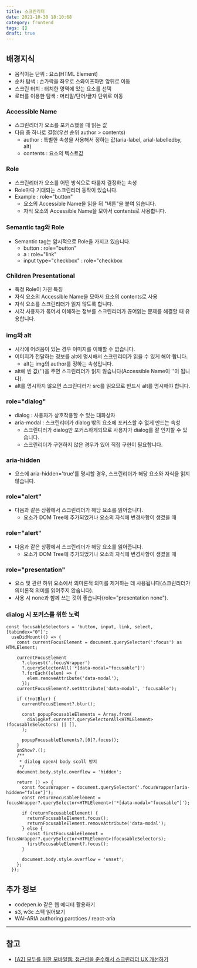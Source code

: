 ```yaml
---
title: 스크린리더
date: 2021-10-30 18:10:68
category: frontend
tags: []
draft: true
---
```


## 배경지식

- 움직이는 단위 : 요소(HTML Element)
- 순차 탐색 : 손가락을 좌우로 스와이프하면 앞뒤로 이동
- 스크린 터치 : 터치한 영역에 있는 요소를 선택
- 로터를 이용한 탐색 : 머리말/단어/글자 단위로 이동

### Accessible Name

- 스크린리더가 요소를 포커스했을 때 읽는 값
- 다음 중 하나로 결정(우선 순위 author > contents)
  - author : 특별한 속성을 사용해서 정하는 값(aria-label, arial-labelledby, alt)
  - contents : 요소의 텍스트값

### Role

- 스크린리더가 요소를 어떤 방식으로 다룰지 결정하는 속성
- Role마다 기대되는 스크린리더 동작이 있습니다.
- Example : role="button"
  - 요소의 Accessible Name을 읽을 뒤 "버튼"을 붙여 읽습니다.
  - 자식 요소의 Accessible Name을 모아서 contents로 사용합니다.

### Semantic tag와 Role

- Semantic tag는 암시적으로 Role을 가지고 있습니다.
  - button : role="button"
  - a : role="link"
  - input type="checkbox" : role="checkbox

### Children Presentational

- 특정 Role이 가진 특징
- 자식 요소의 Accessible Name을 모아서 요소의 contents로 사용
- 자식 요소를 스크린리더가 읽지 않도록 합니다.
- 시각 사용자가 묶어서 이해하는 정보를 스크린리더가 끊어읽는 문제를 해결할 때 유용합니다.

### img와 alt

- 시각에 어려움이 있는 경우 이미지를 이해할 수 없습니다.
- 이미지가 전달하는 정보를 alt에 명시해서 스크린리더가 읽을 수 있게 해야 합니다.
  - alt는 img의 author를 정하는 속성입니다.
- alt에 빈 값('')을 주면 스크린리더가 읽지 않습니다(Accessible Name이 ''이 됩니다).
- alt를 명시하지 않으면 스크린디러가 src를 읽으므로 반드시 alt를 명시해야 합니다.

### role="dialog"

- dialog : 사용자가 상호작용할 수 있는 대화상자
- aria-modal : 스크린리더가 dialog 밖의 요소에 포커스할 수 없게 만드는 속성
  - 스크린디러가 dialog만 포커스하게되므로 사용자가 dialog를 잘 인지할 수 있습니다.
  - 스크린리더가 구현하지 않은 경우가 있어 직접 구현이 필요합니다.

### aria-hidden

- 요소에 aria-hidden='true'를 명시할 경우, 스크린리더가 해당 요소와 자식을 읽지 않습니다.

### role="alert"

- 다음과 같은 상황에서 스크린리더가 해당 요소를 읽어줍니다.
  - 요소가 DOM Tree에 추가되었거나 요소의 자식에 변경사항이 생겼을 때


### role="alert"

- 다음과 같은 상황에서 스크린리더가 해당 요소를 읽어줍니다.
  - 요소가 DOM Tree에 추가되었거나 요소의 자식에 변경사항이 생겼을 때

### role="presentation"

- 요소 및 관련 하위 요소에서 의미론적 의미를 제거하는 데 사용됩니다(스크린리더가 의미론적 의미를 읽어주지 않습니다).
- 사용 시 none과 함께 쓰는 것이 좋습니다(role="presentation none").

### dialog 시 포커스를 위한 노력
```tsx
const focusableSelectors = 'button, input, link, select, [tabindex="0"]';
  useDidMount(() => {
    const currentFocusElement = document.querySelector(':focus') as HTMLElement;

    currentFocusElement
      ?.closest('.focusWrapper')
      ?.querySelectorAll('*[data-modal="focusable"]')
      ?.forEach((elem) => {
        elem.removeAttribute('data-modal');
      });
    currentFocusElement?.setAttribute('data-modal', 'focusable');

    if (!notBlur) {
      currentFocusElement?.blur();

      const popupFocusableElements = Array.from(
        dialogRef.current?.querySelectorAll<HTMLElement>(focusableSelectors) || [],
      );

      popupFocusableElements?.[0]?.focus();
    }
    onShow?.();
    /**
     * dialog open시 body scoll 방지
     */
    document.body.style.overflow = 'hidden';

    return () => {
      const focusWrapper = document.querySelector('.focusWrapper[aria-hidden="false"]');
      const returnFocusableElement = focusWrapper?.querySelector<HTMLElement>('*[data-modal="focusable"]');

      if (returnFocusableElement) {
        returnFocusableElement.focus();
        returnFocusableElement.removeAttribute('data-modal');
      } else {
        const firstFocusableElement = focusWrapper?.querySelector<HTMLElement>(focusableSelectors);
        firstFocusableElement?.focus();
      }

      document.body.style.overflow = 'unset';
    };
  });
```

## 추가 정보

- codepen.io 같은 웹 에디터 활용하기
- s3, w3c 스펙 읽어보기
- WAI-ARIA authoring parctices / react-aria

---

## 참고

- [[A2] 모두를 위한 모바일웹: 접근성을 준수해서 스크린리더 UX 개선하기](https://www.youtube.com/watch?v=tZg8f7yLog0)
